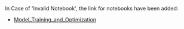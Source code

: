 In Case of 'Invalid Notebook', the link for notebooks have been added:
- [Model_Training_and_Optimization](https://colab.research.google.com/drive/1tkkeFBBQwxc6CsMe6hFTI5Ll1qOxc_3d?usp=sharing)
